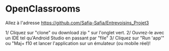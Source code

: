 # OpenClassrooms

Allez à l'adresse https://github.com/Safia-Safia/Entrevoisins_Projet3

1/ Cliquez sur "clone" ou download zip " sur l'onglet vert. 
2/ Ouvrez-le avec un IDE tel qu'Android Studio en passant par "file" 
3/ Cliquez sur "Run 'app'" ou "Maj+ f10 et lancer l'application sur un émulateur (ou mobile réel)! 
